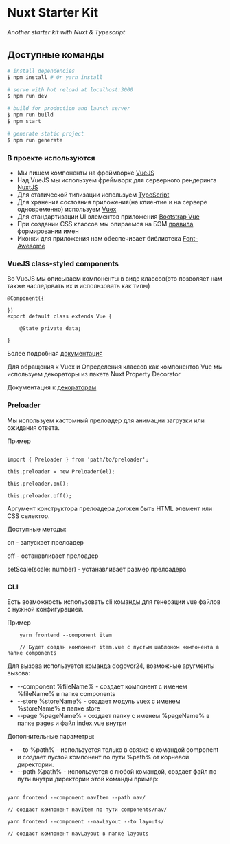 # Nuxt Starter Kit

###### Another starter kit with Nuxt & Typescript


## Доступные команды

``` bash
# install dependencies
$ npm install # Or yarn install

# serve with hot reload at localhost:3000
$ npm run dev

# build for production and launch server
$ npm run build
$ npm start

# generate static project
$ npm run generate
```

### В проекте используются

* Мы пишем компоненты на фреймворке [VueJS](https://vuejs.org/)
* Над VueJS мы используем фреймворк для серверного рендеринга [NuxtJS](https://nuxtjs.org/)
* Для статической типизации используем [TypeScript](https://www.typescriptlang.org) 
* Для хранения состояния приложения(на клиентие и на сервере одновременно) используем [Vuex](https://vuex.vuejs.org)
* Для стандартизации UI элементов приложения [Bootstrap Vue](https://bootstrap-vue.js.org/)
* При создании CSS классов мы опираемся на БЭМ [правила](https://ru.bem.info/methodology/naming-convention/) формировании имен
* Иконки для приложения нам обеспечивает библиотека [Font-Awesome](https://fontawesome.com/)

### VueJS class-styled components

Во VueJS мы описываем компоненты в виде классов(это позволяет нам также наследовать их и использовать как типы) 

```$xslt
@Component({
  
})
export default class extends Vue {

    @State private data;

}
```

Более подробная [документация](https://github.com/vuejs/vue-class-component)

Для обращения к Vuex и Определения классов как компонентов Vue мы используем декораторы из пакета Nuxt Property Decorator

Документация к [декораторам](https://github.com/nuxt-community/nuxt-property-decorator)

### Preloader

Мы используем кастомный прелоадер для анимации загрузки или ожидания ответа.

Пример
```$xslt

import { Preloader } from 'path/to/preloader';

this.preloader = new Preloader(el);

this.preloader.on();

this.preloader.off();

```

Аргумент конструктора прелоадера должен быть HTML элемент или CSS селектор.

Доступные методы:

on - запускает прелоадер

off - останавливает прелоадер

setScale(scale: number) - устанавливает размер прелоадера
 
### CLI

Есть возможность использовать cli  команды для генерации vue  файлов с нужной конфигурацией.

Пример

```$xslt
    yarn frontend --component item
    
    // Будет создан компонент item.vue с пустым шаблоном компонента в папке components
```

Для вызова используется команда dogovor24, возможные аругменты вызова:
* --component %fileName% - создает компонент с именем %fileName% в папке components
* --store %storeName% - создает модуль vuex с именем %storeName% в папке store 
* --page %pageName% - создает папку с именем %pageName% в папке pages и файл index.vue внутри

Дополнительные параметры:
* --to %path% - используется только в связке с командой component и создает пустой компонент по пути %path% от корневой директории.
* --path %path% - используется с любой командой, создает файл по пути внутри директории этой команды
пример:

```$xslt

yarn frontend --component navItem --path nav/

// создаст компонент navItem по пути components/nav/

yarn frontend --component --navLayout --to layouts/

// создаст компонент navLayout в папке layouts

```
